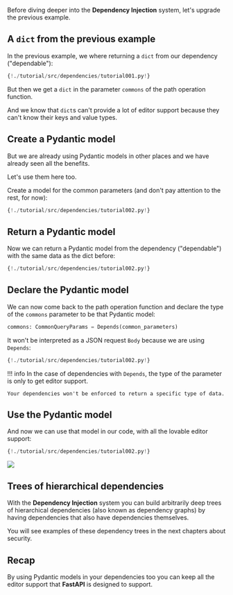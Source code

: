 Before diving deeper into the **Dependency Injection** system, let's upgrade the previous example.

## A `dict` from the previous example

In the previous example, we where returning a `dict` from our dependency ("dependable"):

```Python hl_lines="7"
{!./tutorial/src/dependencies/tutorial001.py!}
```

But then we get a `dict` in the parameter `commons` of the path operation function.

And we know that `dict`s can't provide a lot of editor support because they can't know their keys and value types.

## Create a Pydantic model

But we are already using Pydantic models in other places and we have already seen all the benefits.

Let's use them here too.

Create a model for the common parameters (and don't pay attention to the rest, for now):

```Python hl_lines="10 11 12 13"
{!./tutorial/src/dependencies/tutorial002.py!}
```

## Return a Pydantic model

Now we can return a Pydantic model from the dependency ("dependable") with the same data as the dict before:

```Python hl_lines="17"
{!./tutorial/src/dependencies/tutorial002.py!}
```

## Declare the Pydantic model

We can now come back to the path operation function and declare the type of the `commons` parameter to be that Pydantic model:

```Python
commons: CommonQueryParams = Depends(common_parameters)
```

It won't be interpreted as a JSON request `Body` because we are using `Depends`:

```Python hl_lines="21"
{!./tutorial/src/dependencies/tutorial002.py!}
```

!!! info
    In the case of dependencies with `Depends`, the type of the parameter is only to get editor support.

    Your dependencies won't be enforced to return a specific type of data.

## Use the Pydantic model

And now we can use that model in our code, with all the lovable editor support:

```Python hl_lines="23 24 25"
{!./tutorial/src/dependencies/tutorial002.py!}
```

<img src="/img/tutorial/dependencies/image02.png">

## Trees of hierarchical dependencies

With the **Dependency Injection** system you can build arbitrarily deep trees of hierarchical dependencies (also known as dependency graphs) by having dependencies that also have dependencies themselves.

You will see examples of these dependency trees in the next chapters about security.

## Recap

By using Pydantic models in your dependencies too you can keep all the editor support that **FastAPI** is designed to support.